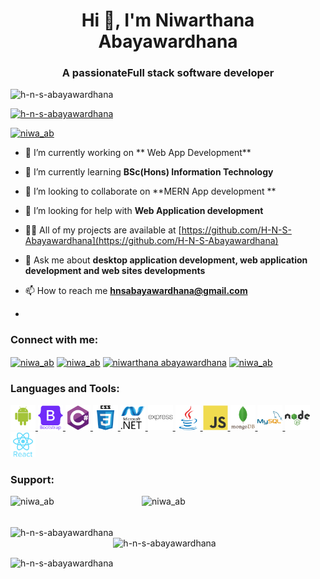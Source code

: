<h1 align="center">Hi 👋, I'm Niwarthana Abayawardhana</h1>
<h3 align="center">A passionateFull stack software developer </h3>

<p align="left"> <img src="https://komarev.com/ghpvc/?username=h-n-s-abayawardhana&label=Profile%20views&color=0e75b6&style=flat" alt="h-n-s-abayawardhana" /> </p>

<p align="left"> <a href="https://github.com/ryo-ma/github-profile-trophy"><img src="https://github-profile-trophy.vercel.app/?username=h-n-s-abayawardhana" alt="h-n-s-abayawardhana" /></a> </p>

<p align="left"> <a href="https://twitter.com/niwa_ab" target="blank"><img src="https://img.shields.io/twitter/follow/niwa_ab?logo=twitter&style=for-the-badge" alt="niwa_ab" /></a> </p>

- 🔭 I’m currently working on ** Web App Development**

- 🌱 I’m currently learning **BSc(Hons) Information Technology**

- 👯 I’m looking to collaborate on **MERN App development **

- 🤝 I’m looking for help with **Web Application development**

- 👨‍💻 All of my projects are available at [https://github.com/H-N-S-Abayawardhana](https://github.com/H-N-S-Abayawardhana)

- 💬 Ask me about **desktop application development, web application development and web sites developments**

- 📫 How to reach me **hnsabayawardhana@gmail.com**

-

<h3 align="left">Connect with me:</h3>
<p align="left">
<a href="https://twitter.com/niwa_ab" target="blank"><img align="center" src="https://raw.githubusercontent.com/rahuldkjain/github-profile-readme-generator/master/src/images/icons/Social/twitter.svg" alt="niwa_ab" height="30" width="40" /></a>
<a href="https://linkedin.com/in/niwa_ab" target="blank"><img align="center" src="https://raw.githubusercontent.com/rahuldkjain/github-profile-readme-generator/master/src/images/icons/Social/linked-in-alt.svg" alt="niwa_ab" height="30" width="40" /></a>
<a href="https://fb.com/niwarthana abayawardhana" target="blank"><img align="center" src="https://raw.githubusercontent.com/rahuldkjain/github-profile-readme-generator/master/src/images/icons/Social/facebook.svg" alt="niwarthana abayawardhana" height="30" width="40" /></a>
<a href="https://instagram.com/niwa_ab" target="blank"><img align="center" src="https://raw.githubusercontent.com/rahuldkjain/github-profile-readme-generator/master/src/images/icons/Social/instagram.svg" alt="niwa_ab" height="30" width="40" /></a>
</p>

<h3 align="left">Languages and Tools:</h3>
<p align="left"> <a href="https://developer.android.com" target="_blank" rel="noreferrer"> <img src="https://raw.githubusercontent.com/devicons/devicon/master/icons/android/android-original-wordmark.svg" alt="android" width="40" height="40"/> </a> <a href="https://getbootstrap.com" target="_blank" rel="noreferrer"> <img src="https://raw.githubusercontent.com/devicons/devicon/master/icons/bootstrap/bootstrap-plain-wordmark.svg" alt="bootstrap" width="40" height="40"/> </a> <a href="https://www.w3schools.com/cs/" target="_blank" rel="noreferrer"> <img src="https://raw.githubusercontent.com/devicons/devicon/master/icons/csharp/csharp-original.svg" alt="csharp" width="40" height="40"/> </a> <a href="https://www.w3schools.com/css/" target="_blank" rel="noreferrer"> <img src="https://raw.githubusercontent.com/devicons/devicon/master/icons/css3/css3-original-wordmark.svg" alt="css3" width="40" height="40"/> </a> <a href="https://dotnet.microsoft.com/" target="_blank" rel="noreferrer"> <img src="https://raw.githubusercontent.com/devicons/devicon/master/icons/dot-net/dot-net-original-wordmark.svg" alt="dotnet" width="40" height="40"/> </a> <a href="https://expressjs.com" target="_blank" rel="noreferrer"> <img src="https://raw.githubusercontent.com/devicons/devicon/master/icons/express/express-original-wordmark.svg" alt="express" width="40" height="40"/> </a> <a href="https://www.java.com" target="_blank" rel="noreferrer"> <img src="https://raw.githubusercontent.com/devicons/devicon/master/icons/java/java-original.svg" alt="java" width="40" height="40"/> </a> <a href="https://developer.mozilla.org/en-US/docs/Web/JavaScript" target="_blank" rel="noreferrer"> <img src="https://raw.githubusercontent.com/devicons/devicon/master/icons/javascript/javascript-original.svg" alt="javascript" width="40" height="40"/> </a> <a href="https://www.mongodb.com/" target="_blank" rel="noreferrer"> <img src="https://raw.githubusercontent.com/devicons/devicon/master/icons/mongodb/mongodb-original-wordmark.svg" alt="mongodb" width="40" height="40"/> </a> <a href="https://www.mysql.com/" target="_blank" rel="noreferrer"> <img src="https://raw.githubusercontent.com/devicons/devicon/master/icons/mysql/mysql-original-wordmark.svg" alt="mysql" width="40" height="40"/> </a> <a href="https://nodejs.org" target="_blank" rel="noreferrer"> <img src="https://raw.githubusercontent.com/devicons/devicon/master/icons/nodejs/nodejs-original-wordmark.svg" alt="nodejs" width="40" height="40"/> </a> <a href="https://reactjs.org/" target="_blank" rel="noreferrer"> <img src="https://raw.githubusercontent.com/devicons/devicon/master/icons/react/react-original-wordmark.svg" alt="react" width="40" height="40"/> </a> </p>

<h3 align="left">Support:</h3>
<p><a href="https://www.buymeacoffee.com/niwa_ab"> <img align="left" src="https://cdn.buymeacoffee.com/buttons/v2/default-yellow.png" height="50" width="210" alt="niwa_ab" /></a><a href="https://ko-fi.com/niwa_ab"> <img align="left" src="https://cdn.ko-fi.com/cdn/kofi3.png?v=3" height="50" width="210" alt="niwa_ab" /></a></p><br><br>

<p><img align="left" src="https://github-readme-stats.vercel.app/api/top-langs?username=h-n-s-abayawardhana&show_icons=true&locale=en&layout=compact" alt="h-n-s-abayawardhana" /></p>

<p>&nbsp;<img align="center" src="https://github-readme-stats.vercel.app/api?username=h-n-s-abayawardhana&show_icons=true&locale=en" alt="h-n-s-abayawardhana" /></p>

<p><img align="center" src="https://github-readme-streak-stats.herokuapp.com/?user=h-n-s-abayawardhana&" alt="h-n-s-abayawardhana" /></p>
